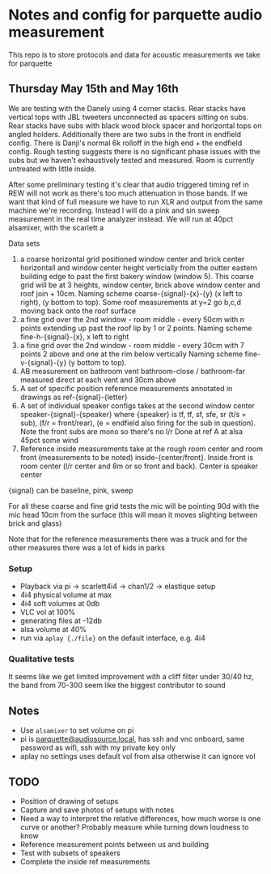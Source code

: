 # Notes and config for parquette audio measurement

This repo is to store protocols and data for acoustic measurements we take for parquette

## Thursday May 15th and May 16th

We are testing with the Danely using 4 corner stacks. Rear stacks have vertical tops with JBL tweeters unconnected as spacers sitting on subs. Rear stacks have subs with black wood block spacer and horizontal tops on angled holders. Additionally there are two subs in the front in endfield config. There is Danji's normal 6k rolloff in the high end + the endfield config. Rough testing suggests there is no significant phase issues with the subs but we haven't exhaustively tested and measured. Room is currently untreated with little inside.

After some preliminary testing it's clear that audio triggered timing ref in REW will not work as there's too much attenuation in those bands. If we want that kind of full measure we have to run XLR and output from the same machine we're recording. Instead I will do a pink and sin sweep measurement in the real time analyzer instead. We will run at 40pct alsamixer, with the scarlett a

Data sets
1. a coarse horizontal grid positioned window center and brick center horizontall and window center height verticially from the outter eastern building edge to past the first bakery window (window 5). This coarse grid will be at 3 heights, window center, brick above window center and roof join + 10cm. Naming scheme coarse-{signal}-{x}-{y} (x left to right), (y bottom to top). Some roof measurements at y=2 go b,c,d moving back onto the roof surface
2. a fine grid over the 2nd window - room middle - every 50cm with n points extending up past the roof lip by 1 or 2 points. Naming scheme fine-h-{signal}-{x}, x left to right
3. a fine grid over the 2nd window - room middle - every 30cm with 7 points 2 above and one at the rim below vertically Naming scheme fine-v-{signal}-{y} (y bottom to top).
4. AB measurement on bathroom vent bathroom-close / bathroom-far measured direct at each vent and 30cm above
5. A set of specific position reference measurements annotated in drawings as ref-{signal}-{letter}
6. A set of individual speaker configs takes at the second window center speaker-{signal}-{speaker} where {speaker} is tf, tf, sf, sfe, sr (t/s = sub), (f/r = front/rear), (e = endfield also firing for the sub in question). Note the front subs are mono so there's no l/r
Done at ref A at alsa 45pct some wind
7. Reference inside measurements take at the rough room center and room front (measurements to be noted) inside-{center/front}. Inside front is room center (l/r center and 8m or so front and back). Center is speaker center

{signal} can be baseline, pink, sweep

For all these coarse and fine grid tests the mic will be pointing 90d with the mic head 10cm from the surface (this will mean it moves slighting between brick and glass)

Note that for the reference measurements there was a truck and for the other measures there was a lot of kids in parks

### Setup
* Playback via pi -> scarlett4i4 -> chan1/2 -> elastique setup
* 4i4 physical volume at max 
* 4i4 soft volumes at 0db
* VLC vol at 100%
* generating files at -12db
* alsa volume at 40%
* run via `aplay {./file}` on the default interface, e.g. 4i4

### Qualitative tests
It seems like we get limited improvement with a cliff filter under 30/40 hz, the band from 70-300 seem like the biggest contributor to sound

## Notes
* Use `alsamixer` to set volume on pi
* pi is parquette@audiosource.local, has ssh and vnc onboard, same password as wifi, ssh with my private key only
* aplay no settings uses default vol from alsa otherwise it can ignore vol

## TODO
* Position of drawing of setups
* Capture and save photos of setups with notes
* Need a way to interpret the relative differences, how much worse is one curve or another? Probably measure while turning down loudness to know
* Reference measurement points between us and building
* Test with subsets of speakers
* Complete the inside ref measurements